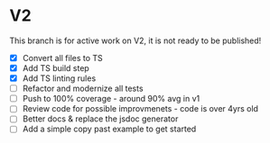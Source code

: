 # V2

This branch is for active work on V2, it is not ready to be published!

- [x] Convert all files to TS
- [x] Add TS build step
- [x] Add TS linting rules
- [ ] Refactor and modernize all tests
- [ ] Push to 100% coverage - around 90% avg in v1
- [ ] Review code for possible improvmenets - code is over 4yrs old
- [ ] Better docs & replace the jsdoc generator
- [ ] Add a simple copy past example to get started

